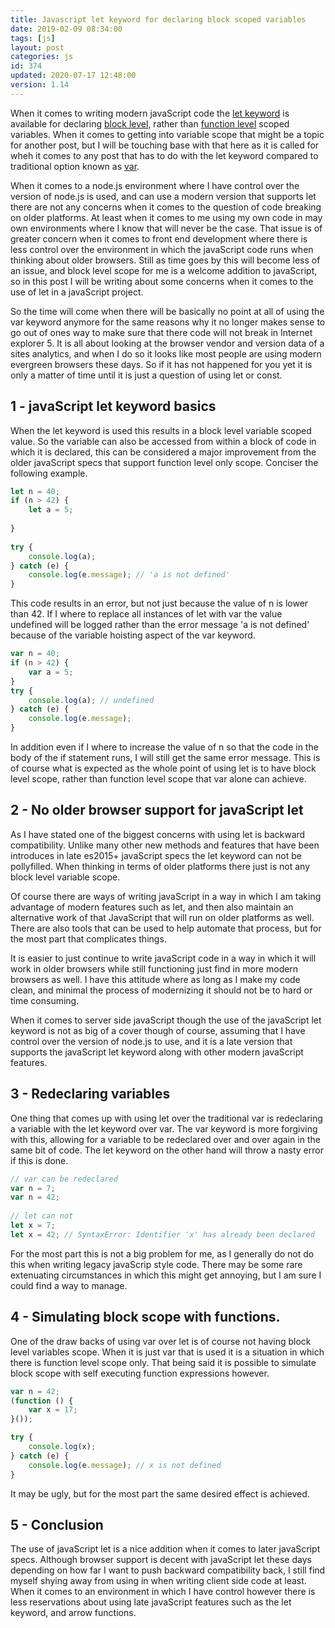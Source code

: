 ```yaml
---
title: Javascript let keyword for declaring block scoped variables
date: 2019-02-09 08:34:00
tags: [js]
layout: post
categories: js
id: 374
updated: 2020-07-17 12:48:00
version: 1.14
---
```


When it comes to writing modern javaScript code the [let keyword](https://developer.mozilla.org/en-US/docs/Web/JavaScript/Reference/Statements/let) is available for declaring [block level](https://en.wikipedia.org/wiki/Scope_(computer_science)#Block_scope), rather than [function level](https://en.wikipedia.org/wiki/Scope_(computer_science)#Function_scope) scoped variables. When it comes to getting into variable scope that might be a topic for another post, but I will be touching base with that here as it is called for wheh it comes to any post that has to do with the let keyword compared to traditional option known as [var](https://developer.mozilla.org/en-US/docs/Web/JavaScript/Reference/Statements/var).

When it comes to a node.js environment where I have control over the version of node.js is used, and can use a modern version that supports let there are not any concerns when it comes to the question of code breaking on older platforms. At least when it comes to me using my own code in may own environments where I know that will never be the case. That issue is of greater concern when it comes to front end development where there is less control over the environment in which the javaScript code runs when thinking about older browsers. Still as time goes by this will become less of an issue, and block level scope for me is a welcome addition to javaScript, so in this post I will be writing about some concerns when it comes to the use of let in a javaScript project.

So the time will come when there will be basically no point at all of using the var keyword anymore for the same reasons why it no longer makes sense to go out of ones way to make sure that there code will not break in Internet explorer 5. It is all about looking at the browser vendor and version data of a sites analytics, and when I do so it looks like most people are using modern evergreen browsers these days. So if it has not happened for you yet it is only a matter of time until it is just a question of using let or const.

<!-- more -->

## 1 - javaScript let keyword basics

When the let keyword is used this results in a block level variable scoped value. So the variable can also be accessed from within a block of code in which it is declared, this can be considered a major improvement from the older javaScript specs that support function level only scope. Conciser the following example.

```js
let n = 40;
if (n > 42) {
    let a = 5;
 
}
 
try {
    console.log(a);
} catch (e) {
    console.log(e.message); // 'a is not defined'
}
```

This code results in an error, but not just because the value of n is lower than 42. If I where to replace all instances of let with var the value undefined will be logged rather than the error message 'a is not defined' because of the variable hoisting aspect of the var keyword.

```js
var n = 40;
if (n > 42) {
    var a = 5;
}
try {
    console.log(a); // undefined
} catch (e) {
    console.log(e.message);
}
```

In addition even if I where to increase the value of n so that the code in the body of the if statement runs, I will still get the same error message. This is of course what is expected as the whole point of using let is to have block level scope, rather than function level scope that var alone can achieve.

## 2 - No older browser support for javaScript let

As I have stated one of the biggest concerns with using let is backward compatibility. Unlike many other new methods and features that have been introduces in late es2015+ javaScript specs the let keyword can not be pollyfilled. When thinking in terms of older platforms there just is not any block level variable scope.

Of course there are ways of writing javaScript in a way in which I am taking advantage of modern features such as let, and then also maintain an alternative work of that JavaScript that will run on older platforms as well. There are also tools that can be used to help automate that process, but for the most part that complicates things. 

It is easier to just continue to write javaScript code in a way in which it will work in older browsers while still functioning just find in more modern browsers as well. I have this attitude where as long as I make my code clean, and minimal the process of modernizing it should not be to hard or time consuming.

When it comes to server side javaScript though the use of the javaScript let keyword is not as big of a cover though of course, assuming that I have control over the version of node.js to use, and it is a late version that supports the javaScript let keyword along with other modern javaScript features.

## 3 - Redeclaring variables

One thing that comes up with using let over the traditional var is redeclaring a variable with the let keyword over var. The var keyword is more forgiving with this, allowing for a variable to be redeclared over and over again in the same bit of code. The let keyword on the other hand will throw a nasty error if this is done.

```js
// var can be redeclared
var n = 7;
var n = 42;
 
// let can not
let x = 7;
let x = 42; // SyntaxError: Identifier 'x' has already been declared
```

For the most part this is not a big problem for me, as I generally do not do this when writing legacy javaScrip style code. There may be some rare extenuating circumstances in which this might get annoying, but I am sure I could find a way to manage.

## 4 - Simulating block scope with functions.

One of the draw backs of using var over let is of course not having block level variables scope. When it is just var that is used it is a situation in which there is function level scope only. That being said it is possible to simulate block scope with self executing function expressions however.

```js
var n = 42;
(function () {
    var x = 17;
}());

try {
    console.log(x);
} catch (e) {
    console.log(e.message); // x is not defined
}
```

It may be ugly, but for the most part the same desired effect is achieved.

## 5 - Conclusion

The use of javaScript let is a nice addition when it comes to later javaScript specs. Although browser support is decent with javaScript let these days depending on how far I want to push backward compatibility back, I still find myself shying away from using in when writing client side code at least. When it comes to an environment in which I have control however there is less reservations about using late javaScript features such as the let keyword, and arrow functions.